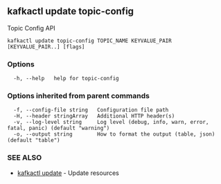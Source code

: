 ## kafkactl update topic-config

Topic Config API

```
kafkactl update topic-config TOPIC_NAME KEYVALUE_PAIR [KEYVALUE_PAIR..] [flags]
```

### Options

```
  -h, --help   help for topic-config
```

### Options inherited from parent commands

```
  -f, --config-file string   Configuration file path
  -H, --header stringArray   Additional HTTP header(s)
  -v, --log-level string     Log level (debug, info, warn, error, fatal, panic) (default "warning")
  -o, --output string        How to format the output (table, json) (default "table")
```

### SEE ALSO

* [kafkactl update](kafkactl_update.md)	 - Update resources

